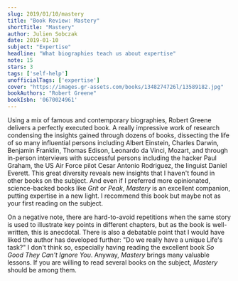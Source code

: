 ```yaml
---
slug: 2019/01/10/mastery
title: "Book Review: Mastery"
shortTitle: "Mastery"
author: Julien Sobczak
date: 2019-01-10
subject: "Expertise"
headline: "What biographies teach us about expertise"
note: 15
stars: 3
tags: ['self-help']
unofficialTags: ['expertise']
cover: "https://images.gr-assets.com/books/1348274726l/13589182.jpg"
bookAuthors: "Robert Greene"
bookIsbn: '0670024961'
---
```



Using a mix of famous and contemporary biographies, Robert Greene delivers a perfectly executed book. A really impressive work of research condensing the insights gained through dozens of books, dissecting the life of so many influential persons including Albert Einstein, Charles Darwin, Benjamin Franklin, Thomas Edison, Leonardo da Vinci, Mozart, and through in-person interviews with successful persons including the hacker Paul Graham, the US Air Force pilot Cesar Antonio Rodriguez, the linguist Daniel Everett. This great diversity reveals new insights that I haven't found in other books on the subject. And even if I preferred more opinionated, science-backed books like *Grit* or *Peak*, *Mastery* is an excellent companion, putting expertise in a new light. I recommend this book but maybe not as your first reading on the subject.

On a negative note, there are hard-to-avoid repetitions when the same story is used to illustrate key points in different chapters, but as the book is well-written, this is anecdotal. There is also a debatable point that I would have liked the author has developed further: "Do we really have a unique Life's task?" I don't think so, especially having reading the excellent book *So Good They Can't Ignore You*. Anyway, *Mastery* brings many valuable lessons. If you are willing to read several books on the subject, *Mastery* should be among them.

